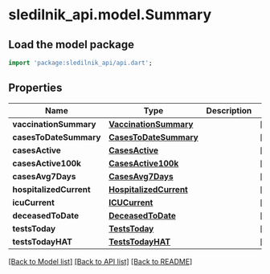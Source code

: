 # sledilnik_api.model.Summary

## Load the model package
```dart
import 'package:sledilnik_api/api.dart';
```

## Properties
Name | Type | Description | Notes
------------ | ------------- | ------------- | -------------
**vaccinationSummary** | [**VaccinationSummary**](VaccinationSummary.md) |  | [optional] 
**casesToDateSummary** | [**CasesToDateSummary**](CasesToDateSummary.md) |  | [optional] 
**casesActive** | [**CasesActive**](CasesActive.md) |  | [optional] 
**casesActive100k** | [**CasesActive100k**](CasesActive100k.md) |  | [optional] 
**casesAvg7Days** | [**CasesAvg7Days**](CasesAvg7Days.md) |  | [optional] 
**hospitalizedCurrent** | [**HospitalizedCurrent**](HospitalizedCurrent.md) |  | [optional] 
**icuCurrent** | [**ICUCurrent**](ICUCurrent.md) |  | [optional] 
**deceasedToDate** | [**DeceasedToDate**](DeceasedToDate.md) |  | [optional] 
**testsToday** | [**TestsToday**](TestsToday.md) |  | [optional] 
**testsTodayHAT** | [**TestsTodayHAT**](TestsTodayHAT.md) |  | [optional] 

[[Back to Model list]](../README.md#documentation-for-models) [[Back to API list]](../README.md#documentation-for-api-endpoints) [[Back to README]](../README.md)


